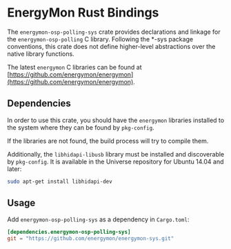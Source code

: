 # EnergyMon Rust Bindings

The `energymon-osp-polling-sys` crate provides declarations and linkage for the
`energymon-osp-polling` C library.
Following the *-sys package conventions, this crate does not define
higher-level abstractions over the native library functions.

The latest `energymon` C libraries can be found at
[https://github.com/energymon/energymon](https://github.com/energymon/energymon).

## Dependencies

In order to use this crate, you should have the `energymon` libraries
installed to the system where they can be found by `pkg-config`.

If the libraries are not found, the build process will try to compile them.

Additionally, the `libhidapi-libusb` library must be installed and discoverable
by `pkg-config`.
It is available in the Universe repository for Ubuntu 14.04 and later:

```sh
sudo apt-get install libhidapi-dev
```

## Usage
Add `energymon-osp-polling-sys` as a dependency in `Cargo.toml`:

```toml
[dependencies.energymon-osp-polling-sys]
git = "https://github.com/energymon/energymon-sys.git"
```
